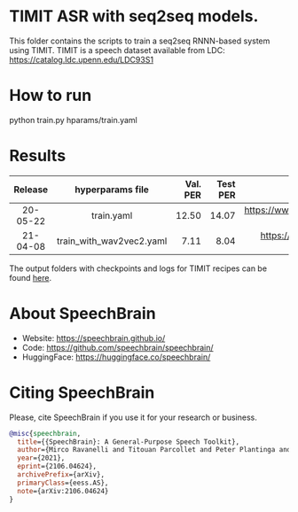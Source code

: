 # TIMIT ASR with seq2seq models.
This folder contains the scripts to train a seq2seq RNNN-based system using TIMIT.
TIMIT is a speech dataset available from LDC: https://catalog.ldc.upenn.edu/LDC93S1

# How to run
python train.py hparams/train.yaml

# Results

| Release | hyperparams file | Val. PER | Test PER | Model link | GPUs |
|:-------------:|:---------------------------:| -----:| -----:| --------:| :-----------:|
| 20-05-22 | train.yaml |  12.50 | 14.07 | https://www.dropbox.com/sh/cran9y7da18ehb1/AADQ7Nu2eNuNF6V_vyqVAlA_a?dl=0 | 1xV100 16GB |
| 21-04-08 | train_with_wav2vec2.yaml |  7.11 | 8.04 | https://www.dropbox.com/sh/ablljzwv5rl7007/AAAKlTlFw3TZ_lZFZYwNpd8la?dl=0 | 1xV100 32GB |

The output folders with checkpoints and logs for TIMIT recipes can be found [here](https://www.dropbox.com/sh/059jnwdass8v45u/AADTjh5DYdYKuZsgH9HXGx0Sa?dl=0).

# **About SpeechBrain**
- Website: https://speechbrain.github.io/
- Code: https://github.com/speechbrain/speechbrain/
- HuggingFace: https://huggingface.co/speechbrain/


# **Citing SpeechBrain**
Please, cite SpeechBrain if you use it for your research or business.

```bibtex
@misc{speechbrain,
  title={{SpeechBrain}: A General-Purpose Speech Toolkit},
  author={Mirco Ravanelli and Titouan Parcollet and Peter Plantinga and Aku Rouhe and Samuele Cornell and Loren Lugosch and Cem Subakan and Nauman Dawalatabad and Abdelwahab Heba and Jianyuan Zhong and Ju-Chieh Chou and Sung-Lin Yeh and Szu-Wei Fu and Chien-Feng Liao and Elena Rastorgueva and François Grondin and William Aris and Hwidong Na and Yan Gao and Renato De Mori and Yoshua Bengio},
  year={2021},
  eprint={2106.04624},
  archivePrefix={arXiv},
  primaryClass={eess.AS},
  note={arXiv:2106.04624}
}
```
